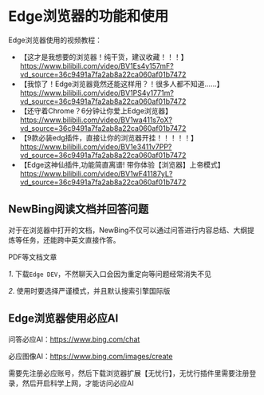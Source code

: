 # Edge浏览器的功能和使用

Edge浏览器使用的视频教程：

- 【这才是我想要的浏览器！纯干货，建议收藏！！！】<https://www.bilibili.com/video/BV1Es4y157mF?vd_source=36c9491a7fa2ab8a22ca060af01b7472>
- 【我惊了！Edge浏览器竟然还能这样用？！很多人都不知道......】<https://www.bilibili.com/video/BV1PS4y1771m?vd_source=36c9491a7fa2ab8a22ca060af01b7472>
- 【还守着Chrome？6分钟让你爱上Edge浏览器】<https://www.bilibili.com/video/BV1wa411s7oX?vd_source=36c9491a7fa2ab8a22ca060af01b7472>
- 【9款必装edg插件，直接让你的浏览器开挂！！！！！】<https://www.bilibili.com/video/BV1e3411v7PP?vd_source=36c9491a7fa2ab8a22ca060af01b7472>
- 【Edge这神仙插件,功能简直离谱! 带你体验【浏览器】上帝模式】<https://www.bilibili.com/video/BV1wF41187yL?vd_source=36c9491a7fa2ab8a22ca060af01b7472>

## NewBing阅读文档并回答问题

对于在浏览器中打开的文档，NewBing不仅可以通过问答进行内容总结、大纲提炼等任务，还能跨中英文直接作答。

PDF等文档文章

*1*. 下载`Edge DEV`，不然聊天入口会因为重定向等问题经常消失不见

*2*. 使用时要选择严谨模式，并且默认搜索引擎国际版

## Edge浏览器使用必应AI

问答必应AI：https://www.bing.com/chat

必应图像AI：https://www.bing.com/images/create

需要先注册必应账号，然后下载浏览器扩展【无忧行】，无忧行插件里需要注册登录，然后开启科学上网，才能访问必应AI


